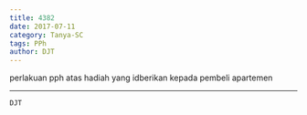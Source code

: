 ```yaml
---
title: 4382
date: 2017-07-11
category: Tanya-SC
tags: PPh
author: DJT
---
```


perlakuan pph atas hadiah yang idberikan kepada pembeli apartemen

---



`DJT`

